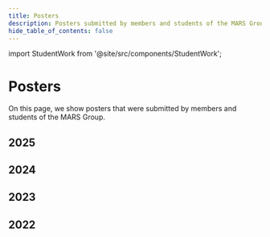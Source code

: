 ```yaml
---
title: Posters
description: Posters submitted by members and students of the MARS Group
hide_table_of_contents: false
---
```

import StudentWork from '@site/src/components/StudentWork';

<!-- StudentWork parameters for a thesis:
  title: The full title of the thesis
  author: The full name of the author
  description: The abstract of the thesis
  semesterYear: The semester and year in which the thesis was submitted (e.g., "ws2023" or "ss2023")
  pathPdf: The path to the PDF file of the poster (/img/student-work/theses/<filename>.pdf)
  pathImage: The path to the PNG file of the poster (/img/student-work/theses/<filename>.png)
-->

# Posters

On this page, we show posters that were submitted by members and students of the MARS Group.

## 2025

<div className="text--left">
  <StudentWork
    title="Flexible Simulation Platform for Ant Colonies"
    author="Sebastian Wewer"
    description="An agent-oriented framework for the simulation of ant colonies."
    semesterYear="ss2025"
    pathPdf='/img/student-work/posters/fischer_fw2_poster.pdf'
    pathImage='/img/student-work/posters/fischer_fw2_poster.png'
  />
</div>

<div className="text--left">
  <StudentWork
    title="Agentenbasierte Nachbildung des LKW-Verkehrs im deutschen Straßennetz"
    author="Dennis Fischer"
    description="An agent-based simulation model for truck logistics."
    semesterYear="ss2025"
    pathPdf='/img/student-work/posters/fischer_fw2_poster.pdf'
    pathImage='/img/student-work/posters/fischer_fw2_poster.png'
  />
</div>

<div className="text--left">
  <StudentWork
    title="Towards Scalable Multi-Agent Simulations: Predicting LLM-Agent Responses"
    author="Ersan Baran"
    description="Making human agents more authentic."
    semesterYear="ss2025"
    pathPdf='/img/student-work/posters/baran_fw2_poster.pdf'
    pathImage='/img/student-work/posters/baran_fw2_poster.png'
  />
</div>


## 2024

<div className="text--left">
  <StudentWork
    title="Multi-Agent Reinforcement Learning for Adaptive Wildfire Suppression Strategies"
    author="Leonard Bardtke"
    description="Cooperative firefighting with MADRL."
    semesterYear="ws2024"
    pathPdf='/img/student-work/posters/bardtke_fw2_poster.pdf'
    pathImage='/img/student-work/posters/bardtke_fw2_poster.png'
  />
</div>


<div className="text--left">
  <StudentWork
    title="Deep Reinforcement Learning for Multi-Agent Systems on the Example of Chess"
    author="Helen Haase"
    description="How can chess pieces learn from observation?"
    semesterYear="ss2024"
    pathPdf='/img/student-work/posters/haase_fw2_poster.pdf'
    pathImage='/img/student-work/posters/haase_fw2_poster.png'
  />
</div>


<div className="text--left">
  <StudentWork
    title="Lösungsansätze für das Timetabling Problems mit LLMs"
    author="Bjarne Martensen"
    description="Can LLMs support the generation of timetables?"
    semesterYear="ss2024"
    pathPdf='/img/student-work/posters/martensen_fw2_poster.pdf'
    pathImage='/img/student-work/posters/martensen_fw2_poster.png'
  />
</div>


## 2023

<div className="text--left">
  <StudentWork
    title="Automated Plausibility Check for Bird Observations"
    author="Marina Siebold"
    description="Statistical and ML-based outlier detection for citizen science data."
    semesterYear="ws2023"
    pathPdf='/img/student-work/posters/siebold_fw2_poster.pdf'
    pathImage='/img/student-work/posters/siebold_fw2_poster.png'
  />
</div>

<div className="text--left">
  <StudentWork
    title="Feature Generation for Anomalous Bird Sighting Detection"
    author="Simon Birker"
    description="Generating additional spatio-temporal data items from open data."
    semesterYear="ws2023"
    pathPdf='/img/student-work/posters/birker_fw2_poster.pdf'
    pathImage='/img/student-work/posters/birker_fw2_poster.png'
  />
</div>

<div className="text--left">
  <StudentWork
    title="Drought Detection Methods in Comparison"
    author="Minh Justin Tran"
    description="Comparison of machine learning methods for the identification of droughts in satellite images"
    semesterYear="ws2023"
    pathPdf='/img/student-work/posters/tran_fw2_poster.pdf'
    pathImage='/img/student-work/posters/tran_fw2_poster.png'
  />
</div>

## 2022

<div className="text--left">
  <StudentWork
    title="Modeling Human Behavior in an Artificial Society with MARS"
    author="Nima Ahmady-Moghaddam"
    description="A configurable design for individual and collective behavior of human agents in agent-based models"
    semesterYear="ws2022"
    pathPdf='/img/student-work/posters/ahmady-moghaddam_fw2_poster.pdf'
    pathImage='/img/student-work/posters/ahmady-moghaddam_fw2_poster.png'
  />
</div>
